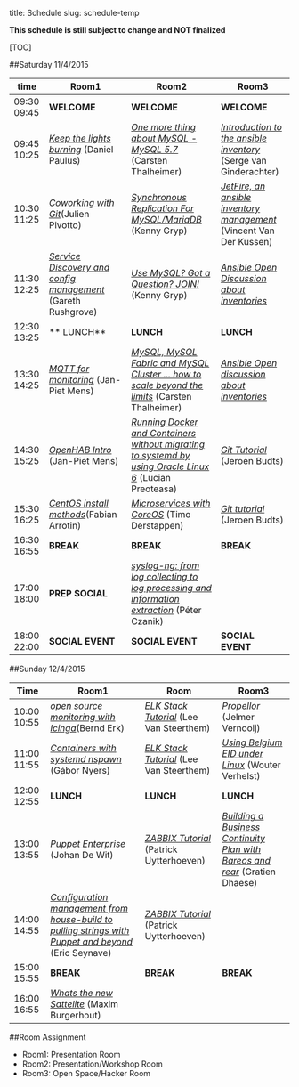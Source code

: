 title: Schedule
slug: schedule-temp

**This schedule is still subject to change and NOT finalized**

[TOC]


##Saturday 11/4/2015

| time          | Room1                                                                                                 | Room2                                                                                                                         | Room3                                                                                                               |
|---------------|-------------------------------------------------------------------------------------------------------|-------------------------------------------------------------------------------------------------------------------------------|---------------------------------------------------------------------------------------------------------------------|
|09:30 09:45    | **WELCOME**                                                                                           | **WELCOME**                                                                                                                   | **WELCOME**                                                                                                         |
|09:45 10:25    | [_Keep the lights burning_](keep_lights_burning.html) (Daniel Paulus)                                 | [_One more thing about MySQL - MySQL 5.7_](mysql57.html) (Carsten Thalheimer)                                                 | [_Introduction to the ansible inventory_](ansible_inv_intro.html) (Serge van Ginderachter)                          |
|10:30 11:25    | [_Coworking with Git_](git_coworking.html)(Julien Pivotto)                                            | [_Synchronous Replication For MySQL/MariaDB_](mysql_synchronous_replication.html) (Kenny Gryp)                                | [_JetFire, an ansible inventory management_](jetfire.html) (Vincent Van Der Kussen)                                             |
|11:30 12:25    | [_Service Discovery and config management_](service_discovery_cfgmgmt.html) (Gareth Rushgrove)        | [_Use MySQL? Got a Question? JOIN!_](mysql.html) (Kenny Gryp)                                                                 | [_Ansible Open Discussion about inventories_]()                                                                     |
|12:30 13:25    | ** LUNCH**                                                                                            | **LUNCH**                                                                                                                     | **LUNCH**                                                                                                           |
|13:30 14:25    | [_MQTT for monitoring_](mqtt_monitoring.html) (Jan-Piet Mens)                                         | [_MySQL, MySQL Fabric and MySQL Cluster ... how to scale beyond the limits_](mysqlfabric.html) (Carsten Thalheimer)           | [_Ansible Open discussion about inventories_]()|
|14:30 15:25    | [_OpenHAB Intro_](openhab_intro.html) (Jan-Piet Mens)                                                 | [_Running Docker and Containers without migrating to systemd by using Oracle Linux 6_](docker_oracle.html) (Lucian Preoteasa) | [_Git Tutorial_](git_tut.html) (Jeroen Budts)                                                                       |
|15:30 16:25    | [_CentOS install methods_](centos_install_methods.html)(Fabian Arrotin)                               | [_Microservices with CoreOS_]() (Timo Derstappen)                                                                             | [_Git tutorial_](git_tut.html) (Jeroen Budts)                                                                       |
|16:30 16:55    | **BREAK**                                                                                             | **BREAK**                                                                                                                     | **BREAK**                                                                                                           |
|17:00 18:00    | **PREP SOCIAL**                                                                                       | [_syslog-ng: from log collecting to log processing and information extraction_](syslog_ng.html) (Péter Czanik)                |                                                                                                                     |
|18:00 22:00    | **SOCIAL EVENT**                                                                                      |  **SOCIAL EVENT**                                                                                                             | **SOCIAL EVENT**                                                                                                    |


##Sunday 12/4/2015

| Time          | Room1                                                                                                                       | Room                                                          | Room3                                                                           |
|---------------|-----------------------------------------------------------------------------------------------------------------------------|----------------------------------------------------------------|---------------------------------------------------------------------------------|
|10:00 10:55    | [_open source monitoring with Icinga_](icinga_monitoring.html)(Bernd Erk)                                                   | [_ELK Stack Tutorial_](elk_tut.html) (Lee Van Steerthem)       | [_Propellor_](propellor.html) (Jelmer Vernooij)                                 |
|11:00 11:55    | [_Containers with systemd nspawn_](containers_nspawn.html) (Gábor Nyers)                                                    | [_ELK Stack Tutorial_](elk_tut.html) (Lee Van Steerthem)       | [_Using Belgium EID under Linux_](beid_linux.html) (Wouter Verhelst)            |
|12:00 12:55    | **LUNCH**                                                                                                                   | **LUNCH**                                                      | **LUNCH**                                                                       |
|13:00 13:55    | [_Puppet Enterprise_](puppet_ent.html) (Johan De Wit)                                                                       | [_ZABBIX Tutorial_](zabbix_tut.html) (Patrick Uytterhoeven)    | [_Building a Business Continuity Plan with Bareos and rear_]() (Gratien Dhaese) |
|14:00 14:55    | [_Configuration management from house-build to pulling strings with Puppet and beyond_](puppet_colruyt.html) (Eric Seynave) | [_ZABBIX Tutorial_](zabbix_tut.html) (Patrick Uytterhoeven)    |                                                                                 |
|15:00 15:55    | **BREAK**                                                                                                                   | **BREAK**                                                      | **BREAK**                                                                       |
|16:00 16:55    | [_Whats the new Sattelite_]() (Maxim Burgerhout)                                                                            |                                                                |                                                                                 |


##Room Assignment

- Room1: Presentation Room
- Room2: Presentation/Workshop Room
- Room3: Open Space/Hacker Room

